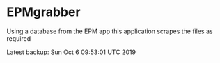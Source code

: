 # EPMgrabber
Using a database from the EPM app this application scrapes the files as required


Latest backup: Sun Oct 6 09:53:01 UTC 2019
